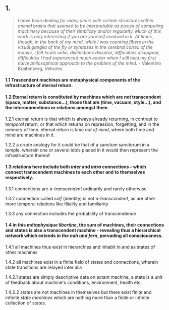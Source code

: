 ## 1.

> _I have been dealing for many years with certain structures within animal brains that seemed to be interpretable as pieces of computing machinery because of their simplicity and/or regularity. Much of this work is only interesting if you are yourself involved in it. At times, though, in the back of my mind, while I was counting fibers in the visual ganglia of the fly or synapses in the cerebral cortex of the mouse, I felt knots untie, distinctions dissolve, difficulties disappear, difficulties I had experienced much earlier when I still held my first naive philosophical approach to the problem of the mind._ - Valentino Braitenberg, Vehicles

#### 1.1 Trascendent machines are metaphysical components of the infrastructure of eternal return. 


#### 1.2 Eternal return is constituted by machines which are not transcendent (space, matter, substance...), those that are (time, vacuum, style...), and the interconnections or relations amongst them.

1.2.1 eternal return is that which is always already returning, in contrast to _temporal_ return, or that which returns on repression, forgetting, and in the memory of time. eternal return is _time out of mind_, where both time and mind are machines in it.

1.2.2 a crude analogy for it could be that of a sanctum sanctorum in a temple, wherein one or several idols placed in it would then represent the infrastructure thereof 


#### 1.3 relations here include both _inter_ and _intra_ connections - which connect transcendent machines to each other and to themselves respectively.

1.3.1 connections are _a-transcendent_ ordinarily and rarely otherwise

1.3.2 connection called _self_ (identity) is not _a-transcendent_, as are other more temporal relations like filiality and familiarity

1.3.3 any connection includes the probability of transcendence 


#### 1.4 in this _métaphysique libertine_, the sum of machines, their connections and states is also a transcendent machine - revealing thus a hierarchical network which extends in the _nah und fern_, pervading all consciousness.

1.4.1 all machines thus exist in hierarchies and inhabit in and as states of other machines

1.4.2 all machines exist in a finite field of states and connections, wherein state transitions are relayed inter alia

1.4.2.1 states are simply descriptive data on extant machine, a state is a unit of feedback about machine's conditions, environment, health etc.

1.4.2.2 states are not machines in themselves but there exist finite and infinite _state machines_ which are nothing more than a finite or infinite collection of states. 